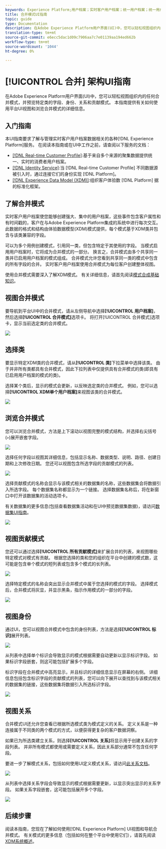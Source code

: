 ```yaml
---
keywords: Experience Platform;用户档案；实时客户用户档案；统一用户档案；统一用户档案；统一用户档案;模式;rtcp；启用用户档案；启用用户档案;合并合并;用户档案合并用户档案;
title: 合并模式UI指南
topic: guide
type: Documentation
description: 在Adobe Experience Platform用户界面(UI)中，您可以轻松视图组织内的任何合并模式，并预览特定类的字段、身份、关系和贡献模式。 本指南提供有关如何使用平台UI视图和浏览合并模式的详细信息。
translation-type: tm+mt
source-git-commit: e6ecc5dac1d09c7906aa7c7e01139aa194ed662b
workflow-type: tm+mt
source-wordcount: '1044'
ht-degree: 0%

---
```



# [!UICONTROL 合并] 架构UI指南

在Adobe Experience Platform用户界面(UI)中，您可以轻松视图组织内的任何合并模式，并预览特定类的字段、身份、关系和贡献模式。 本指南提供有关如何使用平台UI视图和浏览合并模式的详细信息。

## 入门指南

本UI指南要求了解与管理实时客户用户档案数据相关的各种[!DNL Experience Platform]服务。 在阅读本指南或在UI中工作之前，请查阅以下服务的文档：

* [[!DNL Real-time Customer Profile]](../home.md):基于来自多个来源的聚集数据提供统一、实时的消费者用户档案。
* [[!DNL Identity Service]](../../identity-service/home.md):当 [!DNL Real-time Customer Profile] 不同数据源被引入时，通过连接它们的身份实现 [!DNL Platform]。
* [[!DNL Experience Data Model (XDM)]](../../xdm/home.md):组织客户体验数 [!DNL Platform] 据的标准化框架。

## 了解合并模式

实时客户用户档案使您能够创建强大、集中的用户档案，这些事件包含客户属性和有时间戳的，客户在与Adobe Experience Platform集成的系统中进行每次交互。 此数据的格式和结构由体验数据模型(XDM)模式提供，每个模式基于XDM类并包含与该类兼容的字段。

可以为多个用例创建模式，引用同一类，但包含特定于其使用的字段。 当模式启用用户档案时，它将成为合并模式的一部分。 换言之，合并模式由多个共享同一类并已启用用户档案的模式组成。 合并模式允许您看到共享同一类的模式中包含的所有字段的合并。 实时客户用户档案使用合并模式为每位客户创建整体视图。

使用合并模式需要深入了解XDM模式。 有关详细信息，请首先阅读[模式合成基础知识](../../xdm/schema/composition.md)。

## 视图合并模式

要导航到平台UI中的合并模式，请从左侧导航中选择&#x200B;**[!UICONTROL 用户档案]**，然后选择&#x200B;**[!UICONTROL 合并模式]**&#x200B;选项卡。 将打开[!UICONTROL 合并模式]选项卡，显示当前选定类的合并模式。

![](../images/union-schema/union-schema-landing.png)

## 选择类

要显示特定XDM类的合并模式，请从&#x200B;**[!UICONTROL 类]**&#x200B;下拉菜单中选择该类。 由于并非所有类都具有合并模式，因此下拉列表中仅提供具有合并模式的类(即具有已启用用户档案的模式的类)。

选择某个类后，显示的模式会更新，以反映选定类的合并模式。 例如，您可以选择&#x200B;**[!UICONTROL XDM单个用户档案]**&#x200B;来视图该类的合并模式。

![](../images/union-schema/union-schema-class.png)

## 浏览合并模式

您可以浏览合并模式，方法是上下滚动以视图完整的模式结构，并选择右尖括号(`>`)展开嵌套字段。

![](../images/union-schema/union-schema-explore.png)

选择任何字段以视图其详细信息，包括显示名称、数据类型、说明、路径、创建日期和上次修改日期。 您还可以视图包含所选字段的贡献模式的列表。

![](../images/union-schema/union-schema-explore-field.png)

选择贡献模式的名称会显示与该模式相关的数据集的名称，这些数据集会将数据引入所选字段。 每个数据集名称都显示为一个链接。 选择数据集名称后，将在新窗口中打开该数据集的活动选项卡。

有关数据集的更多信息(包括查看数据集活动和在UI中预览数据集数据)，请访问[数据集UI指南](../../catalog/datasets/user-guide.md)。

![](../images/union-schema/union-schema-field-datasets.png)

## 视图贡献模式

您还可以通过选择&#x200B;**[!UICONTROL 所有贡献模式]**&#x200B;来扩展合并的列表，来视图哪些特定模式对模式有贡献。 根据您选择的类和您的组织在平台中创建的模式数，这可能是包含单个模式的短列表或包含多个模式的长列表。

![](../images/union-schema/union-schema-contributing-schemas.png)

选择特定模式的名称会突出显示合并模式中属于您选择的模式的字段。 选择模式后，合并模式将灰显，并显示黑条，指示作用模式的一部分的字段。

![](../images/union-schema/union-schema-select-schema.png)

## 视图身份

通过UI，您可以视图合并模式中包含的身份列表，方法是选择&#x200B;**[!UICONTROL 标识]**&#x200B;展开列表。

![](../images/union-schema/union-schema-identities.png)

从列表中选择单个标识会导致显示的模式根据需要自动更新以显示标识字段。 如果标识字段嵌套，则这可能包括扩展多个字段。

标识字段在合并模式中高亮显示，并且标识的详细信息显示在屏幕的右侧。 详细信息包括包含标识字段的贡献模式的列表，您可以向下展开以查找到与该模式相关的数据集的链接，这些数据集将数据引入所选标识字段。

![](../images/union-schema/union-schema-select-identity.png)

## 视图关系

合并模式UI还允许您查看已根据所选模式类为模式定义的关系。 定义关系是一种连接属于不同类的两个模式的方式，以便获得更复杂的客户数据洞察。

如果已为所选类建立关系，则选择&#x200B;**[!UICONTROL 关系]**&#x200B;将显示用于创建关系的字段列表。 并非所有模式都使用或需要定义关系，因此关系部分通常不包含任何字段。

要进一步了解模式关系，包括如何使用UI定义模式关系，请访问[此关系文档](../../xdm/tutorials/relationship-ui.md)。

![](../images/union-schema/union-schema-relationships.png)

从列表中选择关系字段会导致显示的模式根据需要更新，以显示突出显示的关系字段。 如果关系字段嵌套，这可能包括展开多个字段。

![](../images/union-schema/union-schema-select-relationship.png)

## 后续步骤

阅读本指南，您现在了解如何使用[!DNL Experience Platform] UI视图和导航合并模式。 有关模式的更多信息（包括如何在整个平台中使用它们），请首先阅读[XDM系统概述](../../xdm/home.md)。
